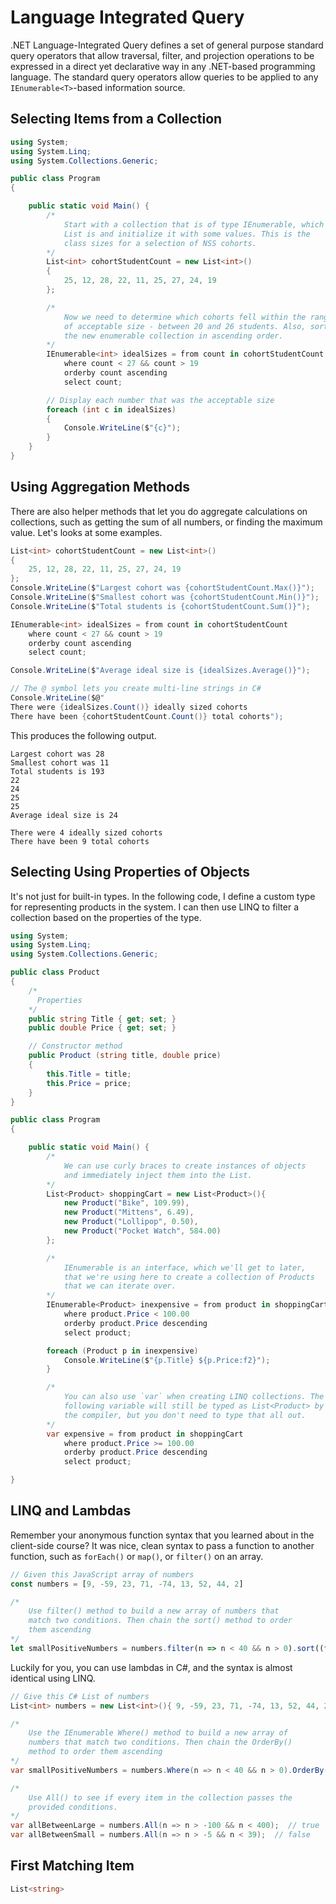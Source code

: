 # Language Integrated Query

.NET Language-Integrated Query defines a set of general purpose standard query operators that allow traversal, filter, and projection operations to be expressed in a direct yet declarative way in any .NET-based programming language. The standard query operators allow queries to be applied to any `IEnumerable<T>`-based information source.

## Selecting Items from a Collection

```cs
using System;
using System.Linq;
using System.Collections.Generic;

public class Program
{

    public static void Main() {
        /*
            Start with a collection that is of type IEnumerable, which
            List is and initialize it with some values. This is the 
            class sizes for a selection of NSS cohorts.
        */
        List<int> cohortStudentCount = new List<int>()
        {
            25, 12, 28, 22, 11, 25, 27, 24, 19
        };

        /*
            Now we need to determine which cohorts fell within the range
            of acceptable size - between 20 and 26 students. Also, sort
            the new enumerable collection in ascending order.
        */
        IEnumerable<int> idealSizes = from count in cohortStudentCount 
            where count < 27 && count > 19
            orderby count ascending
            select count;

        // Display each number that was the acceptable size
        foreach (int c in idealSizes)
        {
            Console.WriteLine($"{c}");
        }
    }
}
```

## Using Aggregation Methods

There are also helper methods that let you do aggregate calculations on collections, such as getting the sum of all numbers, or finding the maximum value. Let's looks at some examples.

```cs
List<int> cohortStudentCount = new List<int>()
{
    25, 12, 28, 22, 11, 25, 27, 24, 19
};
Console.WriteLine($"Largest cohort was {cohortStudentCount.Max()}");
Console.WriteLine($"Smallest cohort was {cohortStudentCount.Min()}");
Console.WriteLine($"Total students is {cohortStudentCount.Sum()}");

IEnumerable<int> idealSizes = from count in cohortStudentCount 
    where count < 27 && count > 19
    orderby count ascending
    select count;

Console.WriteLine($"Average ideal size is {idealSizes.Average()}");

// The @ symbol lets you create multi-line strings in C#
Console.WriteLine($@"
There were {idealSizes.Count()} ideally sized cohorts
There have been {cohortStudentCount.Count()} total cohorts");
```

This produces the following output.

```
Largest cohort was 28
Smallest cohort was 11
Total students is 193
22
24
25
25
Average ideal size is 24

There were 4 ideally sized cohorts
There have been 9 total cohorts
```

## Selecting Using Properties of Objects

It's not just for built-in types. In the following code, I define a custom type for representing products in the system. I can then use LINQ to filter a collection based on the properties of the type.

```cs
using System;
using System.Linq;
using System.Collections.Generic;

public class Product 
{
	/*
	  Properties
	*/
	public string Title { get; set; }
	public double Price { get; set; }

    // Constructor method
    public Product (string title, double price)
    {
        this.Title = title;
        this.Price = price;
    }
}

public class Program
{

    public static void Main() {
        /*
            We can use curly braces to create instances of objects
            and immediately inject them into the List.
        */
        List<Product> shoppingCart = new List<Product>(){ 
            new Product("Bike", 109.99),
            new Product("Mittens", 6.49),
            new Product("Lollipop", 0.50),
            new Product("Pocket Watch", 584.00)
        };

        /*
            IEnumerable is an interface, which we'll get to later,
            that we're using here to create a collection of Products
            that we can iterate over.
        */
        IEnumerable<Product> inexpensive = from product in shoppingCart 
            where product.Price < 100.00
            orderby product.Price descending
            select product;

        foreach (Product p in inexpensive)
            Console.WriteLine($"{p.Title} ${p.Price:f2}");
        }

        /*
            You can also use `var` when creating LINQ collections. The 
            following variable will still be typed as List<Product> by
            the compiler, but you don't need to type that all out.
        */
        var expensive = from product in shoppingCart 
            where product.Price >= 100.00
            orderby product.Price descending
            select product;

}
```

## LINQ and Lambdas

Remember your anonymous function syntax that you learned about in the client-side course? It was nice, clean syntax to pass a function to another function, such as `forEach()` or `map()`, or `filter()` on an array.

```js
// Given this JavaScript array of numbers
const numbers = [9, -59, 23, 71, -74, 13, 52, 44, 2]

/*
    Use filter() method to build a new array of numbers that 
    match two conditions. Then chain the sort() method to order
    them ascending
*/
let smallPositiveNumbers = numbers.filter(n => n < 40 && n > 0).sort((f, s) => f - s)
```

Luckily for you, you can use lambdas in C#, and the syntax is almost identical using LINQ.

```cs
// Give this C# List of numbers
List<int> numbers = new List<int>(){ 9, -59, 23, 71, -74, 13, 52, 44, 2 };

/*
    Use the IEnumerable Where() method to build a new array of
    numbers that match two conditions. Then chain the OrderBy()
    method to order them ascending
*/
var smallPositiveNumbers = numbers.Where(n => n < 40 && n > 0).OrderBy(n => n);

/*
    Use All() to see if every item in the collection passes the
    provided conditions.
*/
var allBetweenLarge = numbers.All(n => n > -100 && n < 400);  // true
var allBetweenSmall = numbers.All(n => n > -5 && n < 39);  // false
```

## First Matching Item

```cs
List<string>


